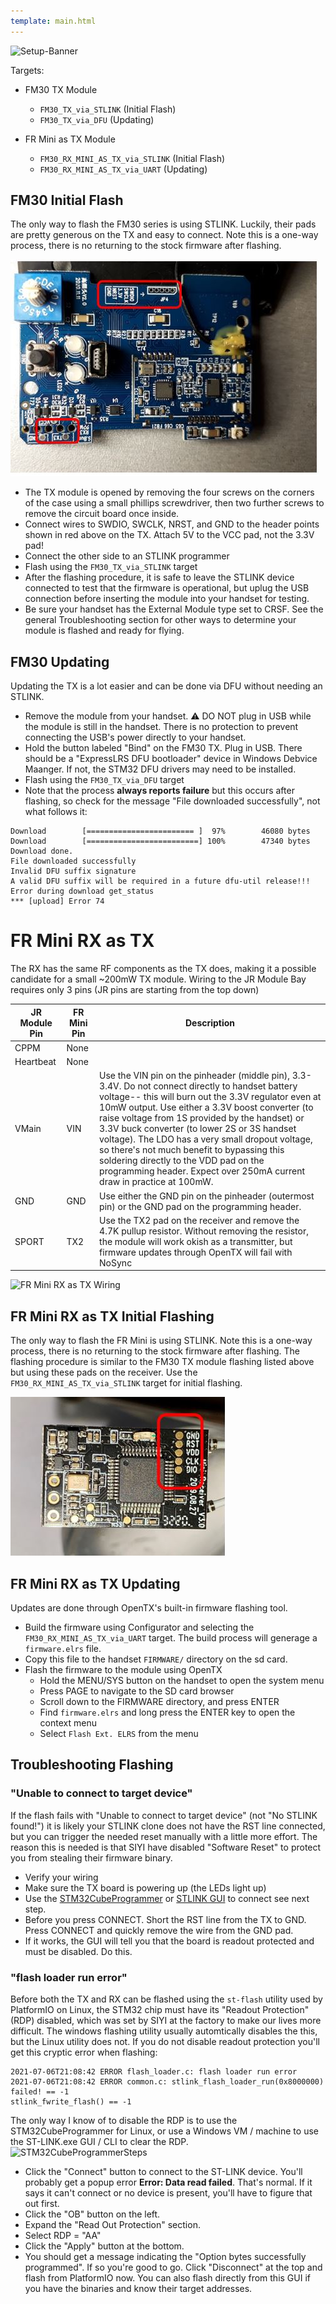 ```yaml
---
template: main.html
---
```


![Setup-Banner](https://raw.githubusercontent.com/ExpressLRS/ExpressLRS-hardware/master/img/quick-start.png)

Targets:

- FM30 TX Module
  - `FM30_TX_via_STLINK` (Initial Flash)
  - `FM30_TX_via_DFU` (Updating)

- FR Mini as TX Module
  - `FM30_RX_MINI_AS_TX_via_STLINK` (Initial Flash)
  - `FM30_RX_MINI_AS_TX_via_UART` (Updating)

## FM30 Initial Flash

The only way to flash the FM30 series is using STLINK. Luckily, their pads are pretty generous on the TX and easy to connect. Note this is a one-way process, there is no returning to the stock firmware after flashing.

![TX Unwired](https://github.com/ExpressLRS/ExpressLRS-Hardware/blob/master/img/siyi/jupa/Siyi-4.JPG?raw=true)

* The TX module is opened by removing the four screws on the corners of the case using a small phillips screwdriver, then two further screws to remove the circuit board once inside.
* Connect wires to SWDIO, SWCLK, NRST, and GND to the header points shown in red above on the TX. Attach 5V to the VCC pad, not the 3.3V pad!
* Connect the other side to an STLINK programmer
* Flash using the `FM30_TX_via_STLINK` target
* After the flashing procedure, it is safe to leave the STLINK device connected to test that the firmware is operational, but uplug the USB connection before inserting the module into your handset for testing.
* Be sure your handset has the External Module type set to CRSF. See the general Troubleshooting section for other ways to determine your module is flashed and ready for flying.

## FM30 Updating

Updating the TX is a lot easier and can be done via DFU without needing an STLINK.

* Remove the module from your handset. ⚠️ DO NOT plug in USB while the module is still in the handset. There is no protection to prevent connecting the USB's power directly to your handset.
* Hold the button labeled "Bind" on the FM30 TX. Plug in USB. There should be a "ExpressLRS DFU bootloader" device in Windows Debvice Maanger. If not, the STM32 DFU drivers may need to be installed.
* Flash using the `FM30_TX_via_DFU` target
* Note that the process **always reports failure** but this occurs after flashing, so check for the message "File downloaded successfully", not what follows it:
```
Download        [======================== ]  97%        46080 bytes
Download        [=========================] 100%        47340 bytes
Download done.
File downloaded successfully
Invalid DFU suffix signature
A valid DFU suffix will be required in a future dfu-util release!!!
Error during download get_status
*** [upload] Error 74
```

# FR Mini RX as TX

The RX has the same RF components as the TX does, making it a possible candidate for a small ~200mW TX module. Wiring to the JR Module Bay requires only 3 pins (JR pins are starting from the top down)

JR Module Pin | FR Mini Pin | Description
|--|--|--|
| CPPM | None | |
| Heartbeat | None | |
| VMain | VIN | Use the VIN pin on the pinheader (middle pin), 3.3-3.4V. Do not connect directly to handset battery voltage-- this will burn out the 3.3V regulator even at 10mW output. Use either a 3.3V boost converter (to raise voltage from 1S provided by the handset) or 3.3V buck converter (to lower 2S or 3S handset voltage). The LDO has a very small dropout voltage, so there's not much benefit to bypassing this soldering directly to the VDD pad on the programming header. Expect over 250mA current draw in practice at 100mW. |
| GND | GND | Use either the GND pin on the pinheader (outermost pin) or the GND pad on the programming header.
| SPORT | TX2 | Use the TX2 pad on the receiver and remove the 4.7K pullup resistor. Without removing the resistor, the module will work okish as a transmitter, but firmware updates through OpenTX will fail with NoSync

![FR Mini RX as TX Wiring](https://cdn.discordapp.com/attachments/738450139693449258/864205774251229224/frmini-rx-as-tx-wiring.jpg)

## FR Mini RX as TX Initial Flashing

The only way to flash the FR Mini is using STLINK. Note this is a one-way process, there is no returning to the stock firmware after flashing. The flashing procedure is similar to the FM30 TX module flashing listed above but using these pads on the receiver. Use the `FM30_RX_MINI_AS_TX_via_STLINK` target for initial flashing.

![FR Mini Pads](https://raw.githubusercontent.com/ExpressLRS/ExpressLRS-Hardware/master/img/siyi/jupa/Siyi-12.JPG)

## FR Mini RX as TX Updating

Updates are done through OpenTX's built-in firmware flashing tool.

* Build the firmware using Configurator and selecting the `FM30_RX_MINI_AS_TX_via_UART` target. The build process will generage a `firmware.elrs` file.
* Copy this file to the handset `FIRMWARE/` directory on the sd card.
* Flash the firmware to the module using OpenTX
  * Hold the MENU/SYS button on the handset to open the system menu
  * Press PAGE to navigate to the SD card browser
  * Scroll down to the FIRMWARE directory, and press ENTER
  * Find `firmware.elrs` and long press the ENTER key to open the context menu
  * Select `Flash Ext. ELRS` from the menu

## Troubleshooting Flashing

### "Unable to connect to target device"

If the flash fails with "Unable to connect to target device" (not "No STLINK found!") it is likely your STLINK clone does not have the RST line connected, but you can trigger the needed reset manually with a little more effort. The reason this is needed is that SIYI have disabled "Software Reset" to protect you from stealing their firmware binary.
  * Verify your wiring
  * Make sure the TX board is powering up (the LEDs light up)
  * Use the [STM32CubeProgrammer](https://www.st.com/content/st_com/en/products/development-tools/software-development-tools/stm32-software-development-tools/stm32-programmers/stm32cubeprog.html) or [STLINK GUI](https://www.st.com/en/development-tools/stsw-link004.html) to connect see next step.
  * Before you press CONNECT. Short the RST line from the TX to GND. Press CONNECT and quickly remove the wire from the GND pad.
  * If it works, the GUI will tell you that the board is readout protected and must be disabled. Do this.

### "flash loader run error"

Before both the TX and RX can be flashed using the `st-flash` utility used by PlatformIO on Linux, the STM32 chip must have its "Readout Protection" (RDP) disabled, which was set by SIYI at the factory to make our lives more difficult. The windows flashing utility usually automtically disables the this, but the Linux utility does not. If you do not disable readout protection you'll get this cryptic error when flashing:
```
2021-07-06T21:08:42 ERROR flash_loader.c: flash loader run error
2021-07-06T21:08:42 ERROR common.c: stlink_flash_loader_run(0x8000000) failed! == -1
stlink_fwrite_flash() == -1
```
The only way I know of to disable the RDP is to use the STM32CubeProgrammer for Linux, or use a Windows VM / machine to use the ST-LINK.exe GUI / CLI to clear the RDP.
![STM32CubeProgrammerSteps](https://cdn.discordapp.com/attachments/798006228450017290/862145434311196682/unknown.png)
* Click the "Connect" button to connect to the ST-LINK device. You'll probably get a popup error **Error: Data read failed**. That's normal. If it says it can't connect or no device is present, you'll have to figure that out first.
* Click the "OB" button on the left.
* Expand the "Read Out Protection" section.
* Select RDP = "AA"
* Click the "Apply" button at the bottom.
* You should get a message indicating the "Option bytes successfully programmed". If so you're good to go. Click "Disconnect" at the top and flash from PlatformIO now. You can also flash directly from this GUI if you have the binaries and know their target addresses.
